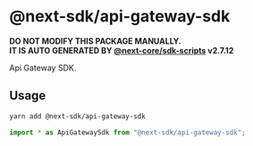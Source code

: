 # @next-sdk/api-gateway-sdk

**DO NOT MODIFY THIS PACKAGE MANUALLY.**  
**IT IS AUTO GENERATED BY [@next-core/sdk-scripts] v2.7.12**

Api Gateway SDK.

## Usage

```bash
yarn add @next-sdk/api-gateway-sdk
```

```ts
import * as ApiGatewaySdk from "@next-sdk/api-gateway-sdk";
```

[@next-core/sdk-scripts]: https://github.com/easyops-cn/next-core/tree/master/packages/sdk-scripts
